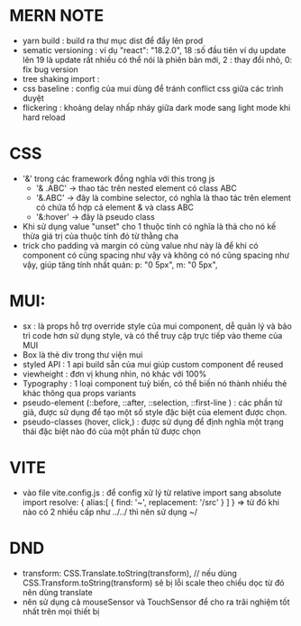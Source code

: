 # MERN NOTE

- yarn build : build ra thư mục dist để đẩy lên prod
- sematic versioning : ví dụ "react": "18.2.0", 18 :số đầu tiên ví dụ update lên 19 là update rất nhiều có thể nói là phiên bản mới, 2 : thay đổi nhỏ, 0: fix bug version
- tree shaking import :
- css baseline : config của mui dùng để tránh conflict css giữa các trình duyệt
- flickering : khoảng delay nhấp nháy giữa dark mode sang light mode khi hard reload

# CSS

- '&' trong các framework đồng nghĩa với this trong js
  - '& .ABC' -> thao tác trên nested element có class ABC
  - '&.ABC' -> đây là combine selector, có nghĩa là thao tác trên element có chứa tổ hợp cả element & và class ABC
  - '&:hover' -> đây là pseudo class
- Khi sử dụng value "unset" cho 1 thuộc tính có nghĩa là thả cho nó kế thừa giá trị của thuộc tính đó từ thằng cha
- trick cho padding và margin có cùng value như này là để khi có component có cũng spacing như vậy và không có nó cũng spacing như vậy, giúp tăng tính nhất quán:
  p: "0 5px",
  m: "0 5px",

# MUI:

- sx : là props hỗ trợ override style của mui component, dễ quản lý và bảo trì code hơn sử dụng style, và có thể truy cập trực tiếp vào theme của MUI
- Box là thẻ div trong thư viện mui
- styled API : 1 api build sẵn của mui giúp custom component để reused
- viewheight : đơn vị khung nhìn, nó khác với 100%
- Typography : 1 loại component tuỳ biến, có thể biến nó thành nhiều thẻ khác thông qua props variants
- pseudo-element (::before, ::after, ::selection, ::first-line ) : các phần tử giả, được sử dụng để tạo một số style đặc biệt của element được chọn.
- pseudo-classes (hover, click,) : được sử dụng để định nghĩa một trạng thái đặc biệt nào đó của một phần tử được chọn

# VITE

- vào file vite.config.js : để config xử lý từ relative import sang absolute import resolve: {
  alias:[
  { find: '~', replacement: '/src' }
  ]
  }
  => từ đó khi nào có 2 nhiều cấp như ../../ thì nên sử dụng ~/

# DND

- transform: CSS.Translate.toString(transform), // nếu dùng CSS.Transform.toString(transform) sẽ bị lỗi scale theo chiều dọc từ đó nên dùng translate
- nên sử dụng cả mouseSensor và TouchSensor để cho ra trãi nghiệm tốt nhất trên mọi thiết bị
